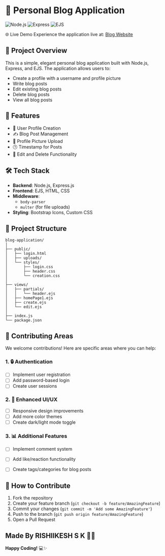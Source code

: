 # 🌟 Personal Blog Application

![Node.js](https://img.shields.io/badge/Node.js-v14%2B-green)
![Express](https://img.shields.io/badge/Express-4.x-blue)
![EJS](https://img.shields.io/badge/EJS-Templating-yellow)

🌐 Live Demo Experience the application live at: [Blog Website](https://simple-blog-website-0oux.onrender.com)

## 📝 Project Overview

This is a simple, elegant personal blog application built with Node.js, Express, and EJS. The application allows users to:
- Create a profile with a username and profile picture
- Write blog posts
- Edit existing blog posts
- Delete blog posts
- View all blog posts

## 🚀 Features

- 👤 User Profile Creation
- ✍️ Blog Post Management
- 📸 Profile Picture Upload
- 🕒 Timestamp for Posts
- 📝 Edit and Delete Functionality

## 🛠 Tech Stack

- **Backend**: Node.js, Express.js
- **Frontend**: EJS, HTML, CSS
- **Middleware**: 
  - `body-parser`
  - `multer` (for file uploads)
- **Styling**: Bootstrap Icons, Custom CSS


## 📂 Project Structure

```
blog-application/
│
├── public/
│   ├── login.html
│   ├── uploads/
│   └── styles/
│       ├── login.css
│       ├── header.css
│       └── creation.css
│
├── views/
│   ├── partials/
│   │   └── header.ejs
│   ├── homePage1.ejs
│   ├── create.ejs
│   └── edit.ejs
│
├── index.js
└── package.json
```

## 🤝 Contributing Areas

We welcome contributions! Here are specific areas where you can help:

### 1. 🔒 Authentication
- [ ] Implement user registration
- [ ] Add password-based login
- [ ] Create user sessions

### 2. 🌈 Enhanced UI/UX
- [ ] Responsive design improvements
- [ ] Add more color themes
- [ ] Create dark/light mode toggle

### 3. 📊 Additional Features
- [ ] Implement comment system
- [ ] Add like/reaction functionality
- [ ] Create tags/categories for blog posts


## 🤔 How to Contribute

1. Fork the repository
2. Create your feature branch (`git checkout -b feature/AmazingFeature`)
3. Commit your changes (`git commit -m 'Add some AmazingFeature'`)
4. Push to the branch (`git push origin feature/AmazingFeature`)
5. Open a Pull Request

Made By RISHIIKESH S K 👨‍✈️
---

**Happy Coding!** 💻✨
